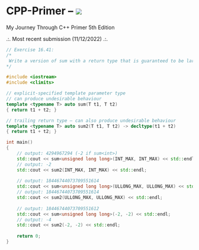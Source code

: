 # CPP-Primer – [![](https://tokei.ekzhang.com/b1/github/ITHelpDec/CPP-Primer?category=code&style=plastic)](https://github.com/ITHelpDec/CPP-Primer)
My Journey Through C++ Primer 5th Edition

.:. Most recent submission (11/12/2022) .:.

```cpp
// Exercise 16.41:
/*
 Write a version of sum with a return type that is guaranteed to be large enough to hold the result of the addition.
*/

#include <iostream>
#include <climits>

// explicit-specified template parameter type
// can produce undesirable behaviour
template <typename T> auto sum(T t1, T t2)
{ return t1 + t2; }

// trailing return type – can also produce undesirable behaviour
template <typename T> auto sum2(T t1, T t2) -> decltype(t1 + t2)
{ return t1 + t2; }

int main()
{
    // output: 4294967294 (-2 if sum<int>)
    std::cout << sum<unsigned long long>(INT_MAX, INT_MAX) << std::endl;
    // output: -2
    std::cout << sum2(INT_MAX, INT_MAX) << std::endl;
    
    // output: 18446744073709551614
    std::cout << sum<unsigned long long>(ULLONG_MAX, ULLONG_MAX) << std::endl;
    // output: 18446744073709551614
    std::cout << sum2(ULLONG_MAX, ULLONG_MAX) << std::endl;
    
    // output: 18446744073709551612
    std::cout << sum<unsigned long long>(-2, -2) << std::endl;
    // output: -4
    std::cout << sum2(-2, -2) << std::endl;
    
    return 0;
}

```
